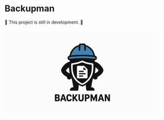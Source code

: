 # Backupman

🚧 This project is still in development. 🚧

![Backupman](https://github.com/heryTz/backupman/blob/main/logo.jpg?v=1)
